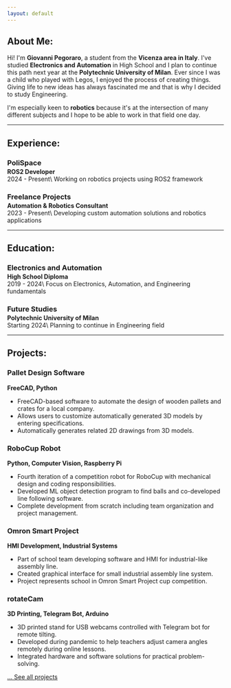 ```yaml
---
layout: default
---
```

## About Me:

Hi! I'm **Giovanni Pegoraro**, a student from the **Vicenza area in Italy**. I've studied **Electronics and Automation** in High School and I plan to continue this path next year at the **Polytechnic University of Milan**. Ever since I was a child who played with Legos, I enjoyed the process of creating things. Giving life to new ideas has always fascinated me and that is why I decided to study Engineering.

I'm especially keen to **robotics** because it's at the intersection of many different subjects and I hope to be able to work in that field one day.

---

## Experience:

<h3 style="margin-bottom:2px;">PoliSpace</h3>
<h4 style="margin:0;">ROS2 Developer</h4>
2024 - Present\
Working on robotics projects using ROS2 framework

<h3 style="margin-bottom:2px;">Freelance Projects</h3>
<h4 style="margin:0;">Automation & Robotics Consultant</h4>
2023 - Present\
Developing custom automation solutions and robotics applications

---

## Education:

<h3 style="margin-bottom:2px;">Electronics and Automation</h3>
<h4 style="margin:0;">High School Diploma</h4>
2019 - 2024\
Focus on Electronics, Automation, and Engineering fundamentals

<h3 style="margin-bottom:2px;">Future Studies</h3>
<h4 style="margin:0;">Polytechnic University of Milan</h4>
Starting 2024\
Planning to continue in Engineering field

---

## Projects:

<div class="card">
  <h3>Pallet Design Software</h3>
  <p><b>FreeCAD, Python</b></p>
  <ul>
    <li>FreeCAD-based software to automate the design of wooden pallets and crates for a local company.</li>
    <li>Allows users to customize automatically generated 3D models by entering specifications.</li>
    <li>Automatically generates related 2D drawings from 3D models.</li>
  </ul>
  <a href="https://youtu.be/LKLaM5EWL10"><span class="card-link-spanner"></span></a>
</div>

<div class="card">
  <h3>RoboCup Robot</h3>
  <p><b>Python, Computer Vision, Raspberry Pi</b></p>
  <ul>
    <li>Fourth iteration of a competition robot for RoboCup with mechanical design and coding responsibilities.</li>
    <li>Developed ML object detection program to find balls and co-developed line following software.</li>
    <li>Complete development from scratch including team organization and project management.</li>
  </ul>
  <a href="https://youtu.be/IufXKFwEPM0"><span class="card-link-spanner"></span></a>
</div>

<div class="card">
  <h3>Omron Smart Project</h3>
  <p><b>HMI Development, Industrial Systems</b></p>
  <ul>
    <li>Part of school team developing software and HMI for industrial-like assembly line.</li>
    <li>Created graphical interface for small industrial assembly line system.</li>
    <li>Project represents school in Omron Smart Project cup competition.</li>
  </ul>
  <a href="https://youtu.be/6z8PNtMnOD4"><span class="card-link-spanner"></span></a>
</div>

<div class="card">
  <h3>rotateCam</h3>
  <p><b>3D Printing, Telegram Bot, Arduino</b></p>
  <ul>
    <li>3D printed stand for USB webcams controlled with Telegram bot for remote tilting.</li>
    <li>Developed during pandemic to help teachers adjust camera angles remotely during online lessons.</li>
    <li>Integrated hardware and software solutions for practical problem-solving.</li>
  </ul>
  <a href="https://github.com/gpego"><span class="card-link-spanner"></span></a>
</div>

[... See all projects](./projects)

